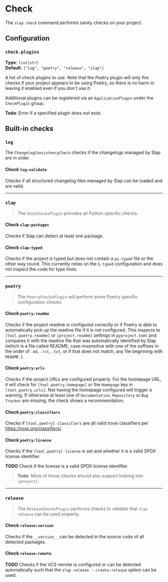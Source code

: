 # Check

The `slap check` command performs sanity checks on your project.

## Configuration

### `check.plugins`

__Type__: `list[str]`  
__Default__: `["log", "poetry", "release", "slap"]`

A list of check plugins to use. Note that the Poetry plugin will only fire checks if your project appears to be using
Poetry, so there is no harm in leaving it enabled even if you don't use it.

Additional plugins can be registered via an `ApplicationPlugin` under the `CheckPlugin` group.

__Todo__: Error if a specified plugin does not exist.

## Built-in checks

### `log`

The `ChangelogConsistencyCheck` checks if the changelogs managed by Slap are in order.

#### Check `log:validate`

Checks if all structured changelog files managed by Slap can be loaded and are valid.

---

### `slap`

> The `ShutChecksPlugin` provides all Python specific checks.

#### Check `slap:packages`

Checks if Slap can detect at least one package.

#### Check `slap:typed`

Checks if the project is typed but does not contain a `py.typed` file or the other way round.
This currently relies on the `$.typed` configuration and does not inspect the code for type hints.

---

### `poetry`

> The `PoetryChecksPlugin` will perform some Poetry specific configuration checks.

#### Check `poetry:readme`

Checks if the project readme is configured correctly or if Poetry is able to automatically
pick up the readme file if it is not configured. This inspects te `[tool.poetry.readme]` or `[project.readme]`
settings in `pyproject.toml` and compares it with the readme file that was automatically identified by Slap
(which is a file called README, case-insensitive with one of the suffixes in the order of `.md`, `.rst`, `.txt`,
or if that does not match, any file beginning with `README.`).

#### Check `poetry:urls`

Checks if the project URLs are configured properly. For the homepage URL, it will check for `[tool.poetry.homepage]`
or the `Homepage` key in `[tool.poetry.urls]`. Not having the homepage configured will trigger a warning. If otherwise
at least one of `Documentation`, `Repository` or `Bug Tracker` are missing, the check shows a recommendation.

#### Check `poetry:classifiers`

Checks if `[tool.poetry] classifiers` are all valid trove classifiers per https://pypi.org/classifiers/.

#### Check `poetry:license`

Checks if the `[tool.poetry] license` is set and whether it is a valid SPDX license identifier.

__TODO__ Check if the license is a valid SPDX license identifier.

> __Todo__: More of those checks should also support looking into `[project]`.

---

### `release`

> The `ReleaseChecksPlugin` performs checks to validate that `slap release` can be used properly.

#### Check `release:version`

Checks if the `__version__` can be detected in the source code of all detected packages.

#### Check `release:remote`

__TODO__ Checks if the VCS remote is configured or can be detected automatically such that the
`slap release --create-release` option can be used.
